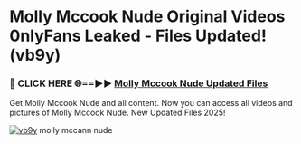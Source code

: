 # Molly Mccook Nude Original Videos 0nlyFans Leaked - Files Updated! (vb9y)

<h3>🔴 CLICK HERE 🌐==►► <a href="https://tinyurl.com/yrmya6cz" rel="nofollow">Molly Mccook Nude Updated Files</a></h3>

Get Molly Mccook Nude and all content. Now you can access all videos and pictures of Molly Mccook Nude. New Updated Files 2025!

[![vb9y](https://i.imgur.com/FMdXYCs.gif)](https://tinyurl.com/yrmya6cz)
molly mccann nude